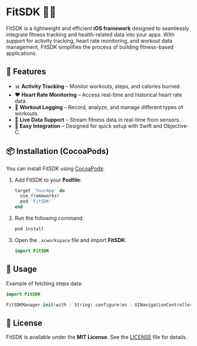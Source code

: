 # FitSDK 🏋️‍♂️

FitSDK is a lightweight and efficient **iOS framework** designed to seamlessly integrate fitness tracking and health-related data into your apps. With support for activity tracking, heart rate monitoring, and workout data management, FitSDK simplifies the process of building fitness-based applications.

## 🚀 Features  
- 📊 **Activity Tracking** – Monitor workouts, steps, and calories burned.  
- ❤️ **Heart Rate Monitoring** – Access real-time and historical heart rate data.  
- 🏃 **Workout Logging** – Record, analyze, and manage different types of workouts.  
- 📡 **Live Data Support** – Stream fitness data in real-time from sensors.  
- 🔌 **Easy Integration** – Designed for quick setup with Swift and Objective-C.  

## 📦 Installation (CocoaPods)  
You can install FitSDK using [CocoaPods](https://cocoapods.org/):  

1. Add FitSDK to your **Podfile**:  
   ```ruby
   target 'YourApp' do
     use_frameworks!
     pod 'FitSDK'
   end
   ```
2. Run the following command:  
   ```sh
   pod install
   ```
3. Open the `.xcworkspace` file and import **FitSDK**:  
   ```swift
   import FitSDK
   ```

## 📖 Usage  
Example of fetching steps data:  
```swift
import FitSDK

FitSDKManager.init(with : String).configure(on : UINavigationController)
```

## 📄 License  
FitSDK is available under the **MIT License**. See the [LICENSE](LICENSE) file for details.  


